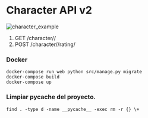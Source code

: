 # Character API v2

![character_example](https://user-images.githubusercontent.com/2810187/91328383-3c8d5b00-e79d-11ea-87b7-ff89f20248c9.png)

1. GET /character/<id>/
2. POST /character/<id>/rating/

### Docker
```
docker-compose run web python src/manage.py migrate
docker-compose build
docker-compose up
```

### Limpiar __pycache__ del proyecto.

```
find . -type d -name __pycache__ -exec rm -r {} \+
```
